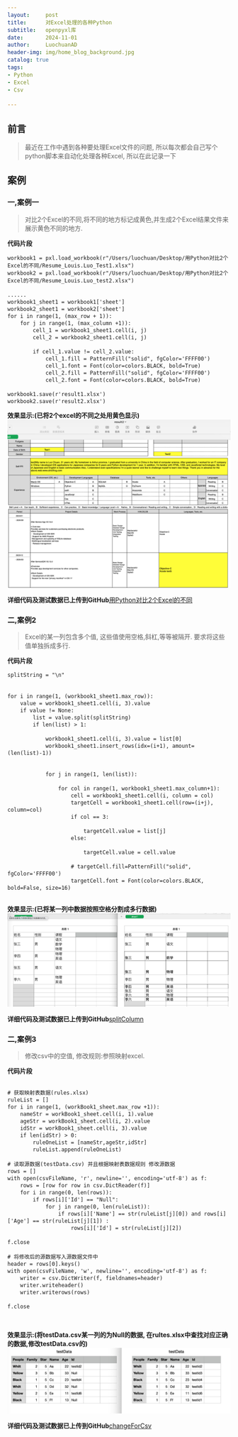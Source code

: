 ```yaml
---
layout:     post
title:      对Excel处理的各种Python
subtitle:   openpyxl库
date:       2024-11-01
author:     LuochuanAD
header-img: img/home_blog_background.jpg
catalog: true
tags:
- Python 
- Excel
- Csv

---
```


## 前言

>最近在工作中遇到各种要处理Excel文件的问题, 所以每次都会自己写个python脚本来自动化处理各种Excel, 所以在此记录一下



## 案例


### 一,案例一

> 对比2个Excel的不同,将不同的地方标记成黄色,并生成2个Excel结果文件来展示黄色不同的地方.

**代码片段**

```
workbook1 = pxl.load_workbook(r"/Users/luochuan/Desktop/用Python对比2个Excel的不同/Resume_Louis.Luo_Test1.xlsx")
workbook2 = pxl.load_workbook(r"/Users/luochuan/Desktop/用Python对比2个Excel的不同/Resume_Louis.Luo_test2.xlsx")

......
workbook1_sheet1 = workbook1['sheet']
workbook2_sheet1 = workbook2['sheet']
for i in range(1, (max_row + 1)):
    for j in range(1, (max_column +1)):
        cell_1 = workbook1_sheet1.cell(i, j)
        cell_2 = workbook2_sheet1.cell(i, j)
        
        if cell_1.value != cell_2.value:
            cell_1.fill = PatternFill("solid", fgColor='FFFF00')
            cell_1.font = Font(color=colors.BLACK, bold=True)
            cell_2.fill = PatternFill("solid", fgColor='FFFF00')
            cell_2.font = Font(color=colors.BLACK, bold=True)

workbook1.save(r'result1.xlsx')
workbook2.save(r'result2.xlsx')
```

**效果显示:(已将2个excel的不同之处用黄色显示)**
![](https://raw.githubusercontent.com/LuochuanAD/BlogSourceImage/refs/heads/master/BlogSourceImage/BlogSourceImage2024/matchExcel_screen.png)

**详细代码及测试数据已上传到GitHub**[用Python对比2个Excel的不同](https://github.com/LuochuanAD/PythonProject/tree/main/%E7%94%A8Python%E5%AF%B9%E6%AF%942%E4%B8%AAExcel%E7%9A%84%E4%B8%8D%E5%90%8C) 



### 二,案例2
> Excel的某一列包含多个值, 这些值使用空格,斜杠,等等被隔开. 要求将这些值单独拆成多行.

**代码片段**
```
splitString = "\n"


for i in range(1, (workbook1_sheet1.max_row)):
    value = workbook1_sheet1.cell(i, 3).value
    if value != None:
        list = value.split(splitString)
        if len(list) > 1:
            
            workbook1_sheet1.cell(i, 3).value = list[0]
            workbook1_sheet1.insert_rows(idx=(i+1), amount= (len(list)-1))


            for j in range(1, len(list)):
                
                for col in range(1, workbook1_sheet1.max_column+1):
                    cell = workbook1_sheet1.cell(i, column = col)
                    targetCell = workbook1_sheet1.cell(row=(i+j), column=col)
                    if col == 3: 
                        
                        targetCell.value = list[j]
                    else:
                        
                        targetCell.value = cell.value
                    
                    # targetCell.fill=PatternFill("solid", fgColor='FFFF00')
                    targetCell.font = Font(color=colors.BLACK, bold=False, size=16)
                                    
```
**效果显示:(已将某一列中数据按照空格分割成多行数据)**
![](https://raw.githubusercontent.com/LuochuanAD/PythonProject/refs/heads/main/splitColumn/splitColumn_screenshot.png)


**详细代码及测试数据已上传到GitHub**[splitColumn](https://github.com/LuochuanAD/PythonProject/tree/main/splitColumn) 

### 二,案例3
> 修改csv中的空值, 修改规则:参照映射excel.

**代码片段**
```

# 获取映射表数据(rules.xlsx)
ruleList = []
for i in range(1, (workBook1_sheet.max_row +1)):
    nameStr = workBook1_sheet.cell(i, 1).value
    ageStr = workBook1_sheet.cell(i, 2).value
    idStr = workBook1_sheet.cell(i, 3).value
    if len(idStr) > 0:
        ruleOneList = [nameStr,ageStr,idStr]
        ruleList.append(ruleOneList)
  
# 读取源数据(testData.csv) 并且根据映射表数据规则 修改源数据   
rows = []
with open(csvFileName, 'r', newline='', encoding='utf-8') as f:
    rows = [row for row in csv.DictReader(f)]
    for i in range(0, len(rows)):
        if rows[i]['Id'] == "Null":
            for j in range(0, len(ruleList)):
                if rows[i]['Name'] == str(ruleList[j][0]) and rows[i]['Age'] == str(ruleList[j][1]) :
                    rows[i]['Id'] = str(ruleList[j][2])
                                                             
f.close
                 
# 将修改后的源数据写入源数据文件中           
header = rows[0].keys()  
with open(csvFileName, 'w', newline='', encoding='utf-8') as f:
    writer = csv.DictWriter(f, fieldnames=header)
    writer.writeheader()
    writer.writerows(rows)
       
f.close

                                    
```

**效果显示:(将testData.csv某一列的为Null的数据, 在rultes.xlsx中查找对应正确的数据,修改testData.csv的)**
![](https://raw.githubusercontent.com/LuochuanAD/PythonProject/refs/heads/main/changeForCsv/changeForCsv_screenshot.png)


**详细代码及测试数据已上传到GitHub**[changeForCsv](https://github.com/LuochuanAD/PythonProject/tree/main/changeForCsv) 



